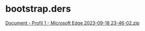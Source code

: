 # bootstrap.ders
[Document - Profil 1 - Microsoft​ Edge 2023-09-18 23-46-02.zip](https://github.com/Ozhanbirgul/bootstrap.ders/files/12653421/Document.-.Profil.1.-.Microsoft.Edge.2023-09-18.23-46-02.zip)
